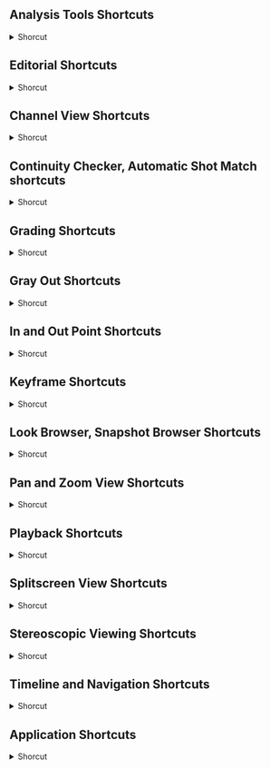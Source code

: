 ## Analysis Tools Shortcuts
<details>
           <summary>Shorcut</summary>

Shortcut | Description
------------ | -------------
A | Open analysis tools panel | 

</details>

## Editorial Shortcuts
<details>
           <summary>Shorcut</summary>

Shortcut | Description
------------ | -------------
Cmd + Alt + S | Splits currently active clip at the master playhead position | 
Shift + D | Toggle selected dissolve clips direction (bottom to top/top to bottom). | 
Shift +Alt + S | Split currently active clip and all clips directly above it at the master playhead position | 

</details>

## Channel View Shortcuts
<details>
           <summary>Shorcut</summary>

Shortcut | Description
------------ | -------------
B | Show blue channel | 
G | Show green channel | 
R | Show red channel | 
Shift + B | Hide blue channel | 
Shift + G | Hide green channel | 
Shift + R | Hide red channel | 

</details>

## Continuity Checker, Automatic Shot Match shortcuts
<details>
           <summary>Shorcut</summary>

Shortcut | Description
------------ | -------------
Cmd + M | Use the auto shot match feature | 
Option + 1/2/3 | Add one or more playheads while using the Continuity Checker | 

</details>

## Grading Shortcuts
<details>
           <summary>Shorcut</summary>

Shortcut | Description
------------ | -------------
. (period) | Disable grading (hold down) in selected layer | 
0 (zero) | Toggle grading on/off | 
Alt + + (plus) | Set the copy grade feature to copy from next edits | 
Alt + \- (minus) | Set the copy grade feature to copy from previous edits | 
Alt + Delete | Reset grading on current panel | 
Backspace | Reject previewed preset | 
C | Copy grade from clip below mouse position | 
Cmd + Down Arrow | Navigate layer stack down | 
Cmd + Up Arrow | Navigate layer stack up | 
Enter | Apply previewed preset to the timeline | 
Shift + Alt + Delete | Reset grading on current clip | 
Shift + Enter | Change color selector mode | 

</details>

## Gray Out Shortcuts
<details>
           <summary>Shorcut</summary>

Shortcut | Description
------------ | -------------
Alt + G | Turn on black out | 
Cmd + Alt + G | Turn on white out | 
Cmd + Shift + G | Turn on gray out | 
Shift + Alt + G | Turn off gray out | 

</details>

## In and Out Point Shortcuts
<details>
           <summary>Shorcut</summary>

Shortcut | Description
------------ | -------------
Ctrl + [space] | Toggle in/Out point settings between current clip and Home/End of timeline | 
End | Move master playhead to current out point | 
Home | Move master playhead to current in point | 
I | Set in point at current master playhead position | 
O | Set out point at current master playhead position | 
Shift + Ctrl + Alt + O | Reset in and out points to default positions | 
Shift + F5 | Reload replaced frames on disk | 

</details>

## Keyframe Shortcuts
<details>
           <summary>Shorcut</summary>

Shortcut | Description
------------ | -------------
F2 | Add a keyframe | 
F3 | Go to the previous keyframe | 
F4 | Go to the next keyframe | 
Shift + F2 | Remove a keyframe | 

</details>

## Look Browser, Snapshot Browser Shortcuts
<details>
           <summary>Shorcut</summary>

Shortcut | Description
------------ | -------------
Alt + Left/Right/Up/Down Arrow | Look browser navigation | 
Cmd + L | Toggle Looks Management browser on/off | 
Shift + Alt + Left/Right/Up/Down Arrow | Snapshot browser navigation | 
Shift + C | Add or toggle snapshot | 
W | Collapse third panel in snapshot browser | 

</details>

## Pan and Zoom View Shortcuts
<details>
           <summary>Shorcut</summary>

Shortcut | Description
------------ | -------------
\+ (plus) | Zoom in | 
\- (minus) | Zoom out | 
Alt + Home | Match channel sizes | 
Cmd + Home | Zoom to fit | 
Shift + Right Arrow | Pan right | 
Shift + Cmd + Home | Zoom to 100% | 
Shift + Down Arrow | Pan down | 
Shift + Home | Reset pan | 
Shift + Left Arrow | Pan left | 
Shift + Up Arrow | Pan up | 

</details>

## Playback Shortcuts
<details>
           <summary>Shorcut</summary>

Shortcut | Description
------------ | -------------
Alt + M | Mirror image horizontally | 
F5 | Reload changed frames from disk | 
F6 | Switch between single play, loop, and ping pong playback mode | 
J | Playback backward | 
K | Stop | 
L | Playback forward | 
Left Arrow | Step back one frame | 
Numpad * | Double frames per second | 
Numpad / | Halve frames per second | 
Page Down | Decrease playback FPS | 
Page Up | Increase playback FPS | 
Right Arrow | Step forward one frame | 
Shift + Cmd + F5 | Clear memory (unload all frames) | 
Shift + M | Mirror image vertically | 
Shift + Space | Reverse playback | 
Space | Play/Pause | 

</details>

## Splitscreen View Shortcuts
<details>
           <summary>Shorcut</summary>

Shortcut | Description
------------ | -------------
Cmd + F10 | Change the vertical/Horizontal orientation of the split screen | 
Cmd + F11 | Switch the channel positions in the split screen | 
Cmd + F9 | Change the split screen mode | 

</details>

## Stereoscopic Viewing Shortcuts
<details>
           <summary>Shorcut</summary>

Shortcut | Description
------------ | -------------
Left Alt + L | Left eye | 
Left Alt + R | Right eye | 

</details>

## Timeline and Navigation Shortcuts
<details>
           <summary>Shorcut</summary>

Shortcut | Description
------------ | -------------
Alt + 0 (zero) | Move master playhead to selected clip | 
Cmd + Left Arrow | Previous clip | 
Cmd + Right Arrow | Next clip | 
Ctrl + 0 (zero) | Center master playhead | 
Shift + Cmd + Down Arrow | Select clip below | 
Shift + Cmd + Left Arrow | Select previous clip | 
Shift + Cmd + Up Arrow | Select clip above | 
Shift+Cmd+Right Arrow | Select next clip | 

</details>

## Application Shortcuts
<details>
           <summary>Shorcut</summary>

Shortcut | Description
------------ | -------------
Alt + F12 | Reconnect CP200 panels | 
Cmd + Alt + R | Show the reel browser | 
Cmd + H | Show history panel | 
Cmd + Q | Close application | 
Cmd + R | Show or Hide render window | 
Cmd + S | Save timeline | 
D | Show desktop | 
Esc | Close preferences window | 
F | Toggle fullscreen mode | 
F1 | Show help | 
M | Show or Hide metadata display | 
P | Show or Hide grading panels | 
S | Show or Hide settings window | 
Shift + Ctrl + Alt + D | Show or Hide dual DVI window (toggle) | 
Shift + H | Toggle image only mode | 
Shift + X | Toggle mouse between main and SDI display | 
</details>
